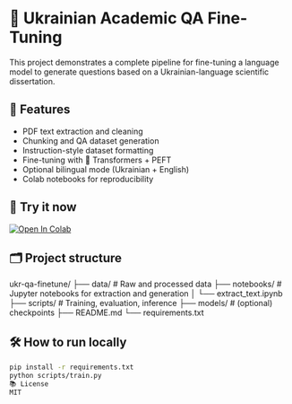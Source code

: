 # 🧠 Ukrainian Academic QA Fine-Tuning

This project demonstrates a complete pipeline for fine-tuning a language model to generate questions based on a Ukrainian-language scientific dissertation.

## 📌 Features
- PDF text extraction and cleaning
- Chunking and QA dataset generation
- Instruction-style dataset formatting
- Fine-tuning with 🤗 Transformers + PEFT
- Optional bilingual mode (Ukrainian + English)
- Colab notebooks for reproducibility

## 🚀 Try it now

[![Open In Colab](https://colab.research.google.com/assets/colab-badge.svg)](https://colab.research.google.com/github/IGPO/ukr-qa-finetune/blob/main/notebooks/extract_text.ipynb)

## 🗂 Project structure
ukr-qa-finetune/
├── data/ # Raw and processed data
├── notebooks/ # Jupyter notebooks for extraction and generation
│ └── extract_text.ipynb
├── scripts/ # Training, evaluation, inference
├── models/ # (optional) checkpoints
├── README.md
└── requirements.txt

## 🛠 How to run locally

```bash
pip install -r requirements.txt
python scripts/train.py
📚 License
MIT
